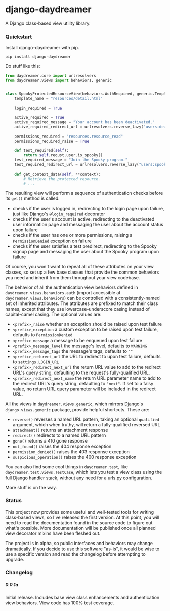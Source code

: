 django-daydreamer
=================

A Django class-based view utility library.

### Quickstart

Install django-daydreamer with pip.

```
pip install django-daydreamer
```

Do stuff like this:

```python
from daydreamer.core import urlresolvers
from daydreamer.views import behaviors, generic


class SpookyProtectedResourceView(behaviors.AuthRequired, generic.TemplateView):
    template_name = "resources/detail.html"
    
    login_required = True
    
    active_required = True
    active_required_message = "Your account has been deactivated."
    active_required_redirect_url = urlresolvers.reverse_lazy("users:deactivated")
    
    permissions_required = "resources.resource_read"
    permissions_required_raise = True
    
    def test_required(self):
        return self.requst.user.is_spooky()
    test_required_message = "Join the Spooky program."
    test_required_redirect_url = urlresolvers.reverse_lazy("users:spooky_signup")
    
    def get_context_data(self, **context):
        # Retrieve the protected resource.
        # ...
```

The resulting view will perform a sequence of authentication checks before its
`get()` method is called:

* checks if the user is logged in, redirecting to the login page upon
    failure, just like Django's `@login_required` decorator
* checks if the user's account is active, redirecting to the deactivated
    user information page and messaging the user about the account status
    upon failure
* checks if the user has one or more permissions, raising a
    `PermissionDenied` exception on failure
* checks if the user satisfies a test predirect, redirecting to the
    Spooky signup page and messaging the user about the
    Spooky program upon failure

Of course, you won't want to repeat all of these attributes on your view
classes, so set up a few base classes that provide the common behaviors you
need and inherit from them throughout your view codebase.

The behavior of all the authentication view behaviors defined in
`daydreamer.views.behaviors.auth` (import accessible at
`daydreamer.views.behaviors`) can be controlled with a consistently-named
set of inherited attributes. The attributes are prefixed to match their
class names, except that they use lowercase-underscore casing instead of 
capital-camel casing. The optional values are:

* `<prefix>_raise` whether an exception should be raised upon test failure
* `<prefix>_exception` a custom exception to be raised upon test failure,
    defaults to `PermissionDenied`
* `<prefix>_message` a message to be enqueued upon test failure
* `<prefix>_message_level` the message's level, defaults to `WARNING`
* `<prefix>_message_tags` the message's tags, defaults to `""`
* `<prefix>_redirect_url` the URL to redirect to upon test failure,
    defaults to `settings.LOGIN_URL`
* `<prefix>_redirect_next_url` the return URL value to add to the redirect
    URL's query string, defaulting to the request's fully-qualified URL.
* `<prefix>_redirect_next_name` the return URL parameter name to add to the
    redirect URL's query string, defaulting to `"next"`. If set to
    a falsy value, no return URL query parameter will be included in the
    redirect URL.

All the views in `daydreamer.views.generic`, which mirrors Django's
`django.views.generic` package, provide helpful shortcuts. These are:

* `reverse()` reverses a named URL pattern, taking an optional `qualified`
    argument, which when truthy, will return a fully-qualified reversed URL
* `attachment()` returns an attachment response
* `redirect()` redirects to a named URL pattern
* `gone()` returns a 410 gone response
* `not_found()` raises the 404 response exception
* `permission_denied()` raises the 403 response exception
* `suspicious_operation()` raises the 400 response exception

You can also find some cool things in `daydreamer.test`, like
`daydreamer.test.views.TestCase`, which lets you test a view class using the
full Django handler stack, without any need for a urls.py configuration.

More stuff is on the way.

### Status

This project now provides some useful and well-tested tools for writing
class-based views, so I've released the first version. At this point, you will
need to read the documentation found in the source code to figure out what's
possible. More documentation will be published once all planned view decorator
mixins have been fleshed out.

The project is in alpha, so public interfaces and behaviors may change
dramatically. If you decide to use this software "as-is", it would be wise
to use a specific version and read the changelog before attempting to upgrade.

### Changelog

##### 0.0.1a

Initial release. Includes base view class enhancements and authentication view
behaviors. View code has 100% test coverage.
